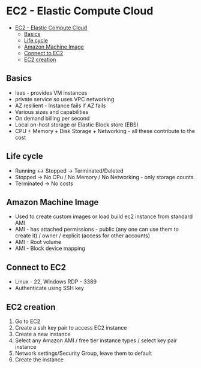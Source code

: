
# EC2 - Elastic Compute Cloud

- [EC2 - Elastic Compute Cloud](#ec2---elastic-compute-cloud)
  - [Basics](#basics)
  - [Life cycle](#life-cycle)
  - [Amazon Machine Image](#amazon-machine-image)
  - [Connect to EC2](#connect-to-ec2)
  - [EC2 creation](#ec2-creation)

## Basics

- Iaas - provides VM instances
- private service so uses VPC networking
- AZ resilient - Instance fails if AZ fails
- Various sizes and capabilities
- On demand billing per second
- Local on-host storage or Elastic Block store (EBS)
- CPU + Memory + Disk Storage + Networking - all these contribute to the cost

## Life cycle

- Running <-> Stopped -> Terminated/Deleted
- Stopped -> No CPu / No Memory / No Networking - only storage counts
- Terminated -> No costs

## Amazon Machine Image

- Used to create custom images or load build ec2 instance from standard AMI
- AMI - has attached permissions - public (any one can use them to create it) / owner / explicit (access for other accounts)
- AMI - Root volume
- AMI - Block device mapping

## Connect to EC2

- Linux - 22, Windows RDP - 3389
- Authenticate using SSH key

## EC2 creation

1. Go to EC2
2. Create a ssh key pair to access EC2 instance
3. Create a new instance
4. Select any Amazon AMI / free tier instance types / select key pair instance
5. Network settings/Security Group, leave them to default
6. Create the instance